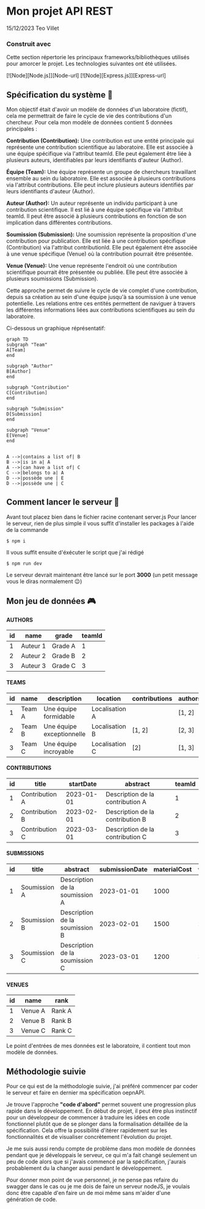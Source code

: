 # Mon projet API REST

15/12/2023
Teo Villet

### Construit avec

Cette section répertorie les principaux frameworks/bibliothèques utilisés pour amorcer le projet. Les technologies suivantes ont été utilisées.

[![Node][Node.js]][Node-url]
[![Node][Express.js]][Express-url]

## Spécification du système 📄

Mon objectif était d'avoir un modèle de données d'un laboratoire (fictif), cela me permettrait de faire le cycle de vie des contributions d'un chercheur. Pour cela mon modèle de données contient 5 données principales :

**Contribution (Contribution):**
Une contribution est une entité principale qui représente une contribution scientifique au laboratoire.
Elle est associée à une équipe spécifique via l'attribut teamId.
Elle peut également être liée à plusieurs auteurs, identifiables par leurs identifiants d'auteur (Author).

**Équipe (Team):**
Une équipe représente un groupe de chercheurs travaillant ensemble au sein du laboratoire.
Elle est associée à plusieurs contributions via l'attribut contributions.
Elle peut inclure plusieurs auteurs identifiés par leurs identifiants d'auteur (Author).

**Auteur (Author):**
Un auteur représente un individu participant à une contribution scientifique.
Il est lié à une équipe spécifique via l'attribut teamId.
Il peut être associé à plusieurs contributions en fonction de son implication dans différentes contributions.

**Soumission (Submission):**
Une soumission représente la proposition d'une contribution pour publication.
Elle est liée à une contribution spécifique (Contribution) via l'attribut contributionId.
Elle peut également être associée à une venue spécifique (Venue) où la contribution pourrait être présentée.

**Venue (Venue):**
Une venue représente l'endroit où une contribution scientifique pourrait être présentée ou publiée.
Elle peut être associée à plusieurs soumissions (Submission).

Cette approche permet de suivre le cycle de vie complet d'une contribution, depuis sa création au sein d'une équipe jusqu'à sa soumission à une venue potentielle. Les relations entre ces entités permettent de naviguer à travers les différentes informations liées aux contributions scientifiques au sein du laboratoire.

Ci-dessous un graphique réprésentatif:

```mermaid
graph TD
subgraph "Team"
A[Team]
end

subgraph "Author"
B[Author]
end

subgraph "Contribution"
C[Contribution]
end

subgraph "Submission"
D[Submission]
end

subgraph "Venue"
E[Venue]
end


A -->|contains a list of| B
B -->|is in a| A
A -->|can have a list of| C
C -->|belongs to a| A
D -->|possède une | E
D -->|possède une | C

```

## Comment lancer le serveur 🚀

Avant tout placez bien dans le fichier racine contenant server.js
Pour lancer le serveur, rien de plus simple il vous suffit d'installer les packages à l'aide de la commande

```shell
$ npm i
```

Il vous suffit ensuite d'éxécuter le script que j'ai rédigé

```shell
$ npm run dev
```

Le serveur devrait maintenant être lancé sur le port **3000** (un petit message vous le diras normalement 😉)

## Mon jeu de données 🎮

#### AUTHORS

| id  | name     | grade   | teamId |
| --- | -------- | ------- | ------ |
| 1   | Auteur 1 | Grade A | 1      |
| 2   | Auteur 2 | Grade B | 2      |
| 3   | Auteur 3 | Grade C | 3      |

#### TEAMS

| id  | name   | description               | location       | contributions | authors |
| --- | ------ | ------------------------- | -------------- | ------------- | ------- |
| 1   | Team A | Une équipe formidable     | Localisation A |               | [1, 2]  |
| 2   | Team B | Une équipe exceptionnelle | Localisation B | [1, 2]        | [2, 3]  |
| 3   | Team C | Une équipe incroyable     | Localisation C | [2]           | [1, 3]  |

#### CONTRIBUTIONS

| id  | title          | startDate  | abstract                         | teamId |
| --- | -------------- | ---------- | -------------------------------- | ------ |
| 1   | Contribution A | 2023-01-01 | Description de la contribution A | 1      |
| 2   | Contribution B | 2023-02-01 | Description de la contribution B | 2      |
| 3   | Contribution C | 2023-03-01 | Description de la contribution C | 3      |

#### SUBMISSIONS

| id  | title        | abstract                       | submissionDate | materialCost | venueId | contributionId |
| --- | ------------ | ------------------------------ | -------------- | ------------ | ------- | -------------- |
| 1   | Soumission A | Description de la soumission A | 2023-01-01     | 1000         | 1       | 1              |
| 2   | Soumission B | Description de la soumission B | 2023-02-01     | 1500         | 2       | 2              |
| 3   | Soumission C | Description de la soumission C | 2023-03-01     | 1200         | 3       | 3              |

#### VENUES

| id  | name    | rank   |
| --- | ------- | ------ |
| 1   | Venue A | Rank A |
| 2   | Venue B | Rank B |
| 3   | Venue C | Rank C |

Le point d'entrées de mes données est le laboratoire, il contient tout mon modèle de données.

## Méthodologie suivie

Pour ce qui est de la méthodologie suivie, j'ai préféré commencer par coder le serveur et faire en dernier ma spécification oepnAPI.

Je trouve l'approche **"code d'abord"** permet souvent une progression plus rapide dans le développement. En début de projet, il peut être plus instinctif pour un développeur de commencer à traduire les idées en code fonctionnel plutôt que de se plonger dans la formalisation détaillée de la spécification. Cela offre la possibilité d'itérer rapidement sur les fonctionnalités et de visualiser concrètement l'évolution du projet.

Je me suis aussi rendu compte de problème dans mon modèle de données pendant que je développais le serveur, ce qui m'a fait changé seulement un peu de code alors que si j'avais commencé par la spécification, j'aurais probablement du la changer aussi pendant le développement.

Pour donner mon point de vue personnel, je ne pense pas refaire du swagger dans le cas ou je me dois de faire un serveur nodeJS, je voulais donc être capable d'en faire un de moi même sans m'aider d'une génération de code.
